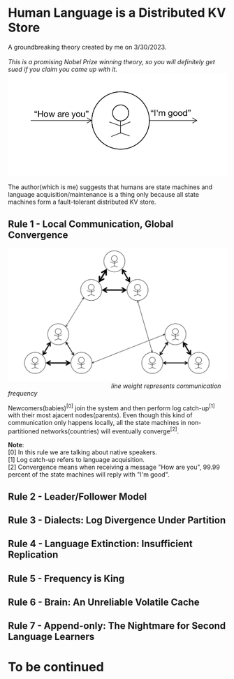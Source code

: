 # Human Language is a Distributed KV Store
A groundbreaking theory created by me on 3/30/2023. \
\
*This is a promising Nobel Prize winning theory, so you will definitely get sued if you claim you came up with it.*
![](imgs/input-output)

The author(which is me) suggests that humans are state machines and language acquisition/maintenance is a thing only because all state machines form a fault-tolerant distributed KV store.

## Rule 1 - Local Communication, Global Convergence
![](imgs/global-convergence)
$~~~~~~~~~~~~~~~~~~~~~~~~~~~~~~~~~~~~~~~~~~~~~~~~~~~~~~~~~~~$ *line weight represents communication frequency*

Newcomers(babies)<sup>[0]</sup> join the system and then perform log catch-up<sup>[1]</sup> with their most ajacent nodes(parents). Even though this kind of communication only happens locally, all the state machines in non-partitioned networks(countries) will eventually converge<sup>[2]</sup>.

<b>Note</b>:\
[0] In this rule we are talking about native speakers. \
[1] Log catch-up refers to language acquisition. \
[2] Convergence means when receiving a message "How are you", 99.99 percent of the state machines will reply with "I'm good".


## Rule 2 - Leader/Follower Model

## Rule 3 - Dialects: Log Divergence Under Partition

## Rule 4 - Language Extinction: Insufficient Replication 

## Rule 5 - Frequency is King

## Rule 6 - Brain: An Unreliable Volatile Cache

## Rule 7 - Append-only: The Nightmare for Second Language Learners






# To be continued
